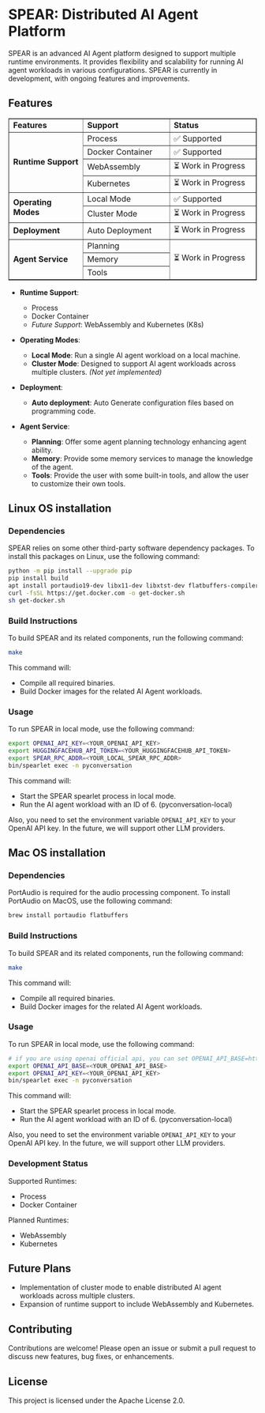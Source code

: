 # SPEAR: Distributed AI Agent Platform

SPEAR is an advanced AI Agent platform designed to support multiple runtime environments. It provides flexibility and scalability for running AI agent workloads in various configurations. SPEAR is currently in development, with ongoing features and improvements.

## Features
<table border="1" cellspacing="0" cellpadding="10" style=" width: 100%;">
  <tr>
    <td style="width: 30%; font-weight: bold;">Features</td>
    <td style="width: 35%; font-weight: bold;">Support</td>
    <td style="width: 35%; font-weight: bold;">Status</td>
  </tr>
  <tr>
    <td rowspan="4" style="font-weight: bold;">Runtime Support</td>
    <td>Process</td>
    <td>✅ Supported</td>
  </tr>
  <tr>
    <td>Docker Container</td>
    <td>✅ Supported</td>
  </tr>
  <tr>
    <td>WebAssembly</td>
    <td>⏳ Work in Progress</td>
  </tr>
  <tr>
    <td>Kubernetes</td>
    <td>⏳ Work in Progress</td>
  </tr>
  <tr>
    <td rowspan="2" style="font-weight: bold;">Operating Modes</td>
    <td>Local Mode</td>
    <td>✅ Supported</td>
  </tr>
  <tr>
    <td>Cluster Mode</td>
    <td>⏳ Work in Progress</td>
  </tr>
  <tr>
    <td style="font-weight: bold;">Deployment</td>
    <td>Auto Deployment</td>
    <td>⏳ Work in Progress</td>
  </tr>
  <tr>
    <td rowspan="3" style="font-weight: bold;">Agent Service</td>
    <td>Planning</td>
    <td rowspan="3">⏳ Work in Progress</td>
  </tr>
  <tr>
    <td>Memory</td>

  </tr>
  <tr>
    <td>Tools</td>
  </tr>
</table>


- **Runtime Support**:
  - Process
  - Docker Container
  - *Future Support*: WebAssembly and Kubernetes (K8s)
  
- **Operating Modes**:
  - **Local Mode**: Run a single AI agent workload on a local machine.
  - **Cluster Mode**: Designed to support AI agent workloads across multiple clusters. *(Not yet implemented)*
  
- **Deployment**:
  - **Auto deployment**: Auto Generate configuration files based on programming code.

- **Agent Service**:
  - **Planning**: Offer some agent planning technology enhancing agent ability.
  - **Memory**: Provide some memory services to manage the knowledge of the agent.
  - **Tools**: Provide the user with some built-in tools, and allow the user to customize their own tools.

## Linux OS installation 

### Dependencies
  SPEAR relies on some other third-party software dependency packages. To install this packages on Linux, use the following command:
  
  ```bash
  python -m pip install --upgrade pip
  pip install build
  apt install portaudio19-dev libx11-dev libxtst-dev flatbuffers-compiler
  curl -fsSL https://get.docker.com -o get-docker.sh
  sh get-docker.sh
  ```

### Build Instructions

To build SPEAR and its related components, run the following command:

```bash
make
```

This command will:
 - Compile all required binaries.
 - Build Docker images for the related AI Agent workloads.

### Usage

To run SPEAR in local mode, use the following command:

```bash
export OPENAI_API_KEY=<YOUR_OPENAI_API_KEY>
export HUGGINGFACEHUB_API_TOKEN=<YOUR_HUGGINGFACEHUB_API_TOKEN>
export SPEAR_RPC_ADDR=<YOUR_LOCAL_SPEAR_RPC_ADDR>
bin/spearlet exec -n pyconversation
```

This command will:
 - Start the SPEAR spearlet process in local mode.
 - Run the AI agent workload with an ID of 6. (pyconversation-local)

Also, you need to set the environment variable `OPENAI_API_KEY` to your OpenAI API key. In the future, we will support other LLM providers.



## Mac OS installation 

### Dependencies
  PortAudio is required for the audio processing component. To install PortAudio on MacOS, use the following command:
  
  ```bash
  brew install portaudio flatbuffers
  ```
### Build Instructions

To build SPEAR and its related components, run the following command:

```bash
make
```

This command will:
 - Compile all required binaries.
 - Build Docker images for the related AI Agent workloads.

### Usage

To run SPEAR in local mode, use the following command:

```bash
# if you are using openai official api, you can set OPENAI_API_BASE=https://api.openai.com/v1
export OPENAI_API_BASE=<YOUR_OPENAI_API_BASE>
export OPENAI_API_KEY=<YOUR_OPENAI_API_KEY>
bin/spearlet exec -n pyconversation
```

This command will:
 - Start the SPEAR spearlet process in local mode.
 - Run the AI agent workload with an ID of 6. (pyconversation-local)

Also, you need to set the environment variable `OPENAI_API_KEY` to your OpenAI API key. In the future, we will support other LLM providers.


### Development Status

 Supported Runtimes:
 - Process
 - Docker Container
  
 Planned Runtimes:
 - WebAssembly
 - Kubernetes

## Future Plans

 - Implementation of cluster mode to enable distributed AI agent workloads across multiple clusters.
 - Expansion of runtime support to include WebAssembly and Kubernetes.

## Contributing

Contributions are welcome! Please open an issue or submit a pull request to discuss new features, bug fixes, or enhancements.

## License

This project is licensed under the Apache License 2.0.